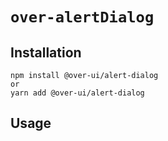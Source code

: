 # `over-alertDialog`

## Installation

```
npm install @over-ui/alert-dialog
or
yarn add @over-ui/alert-dialog
```

## Usage
